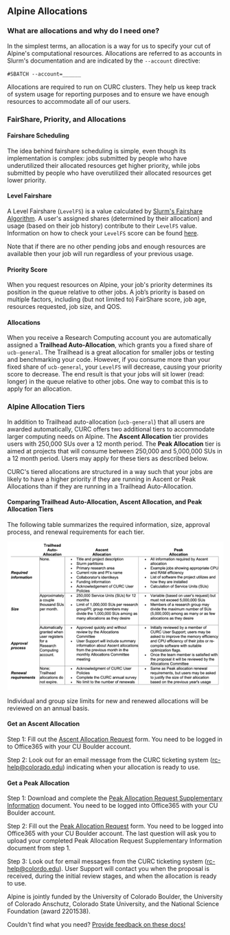 ## Alpine Allocations

### What are allocations and why do I need one?

In the simplest terms, an allocation is a way for us to specify your cut 
of Alpine's computational resources. Allocations are referred to as 
accounts in Slurm's documentation and are indicated by the `--account` 
directive:

```
#SBATCH --account=______
```

Allocations are required to run on CURC clusters. They help us keep track 
of system usage for reporting purposes and to ensure we have enough 
resources to accommodate all of our users.  

### FairShare, Priority, and Allocations

#### Fairshare Scheduling
The idea behind fairshare scheduling is simple, even though its
implementation is complex: jobs submitted by people who have underutilized
their allocated resources get higher priority, while jobs submitted by
people who have overutilized their allocated resources get lower priority.

#### Level Fairshare
A Level Fairshare (`LevelFS`) is a value calculated by [Slurm's Fairshare 
Algorithm](https://slurm.schedmd.com/fair_tree.html#algorithm). A user's 
assigned shares (determined by their allocation) and usage (based on their 
job history) contribute to their `LevelFS` value. Information on how to 
check your `LevelFS` score can be found 
[here](../../faq.html#how-can-i-see-my-current-fairshare-priority).

Note that if there are no other pending jobs and enough resources are 
available then your job will run regardless of your previous usage.

#### Priority Score
When you request resources on Alpine, your job's priority determines its 
position in the queue relative to other jobs. A job’s priority is based on 
multiple factors, including (but not limited to) FairShare score, job age, 
resources requested, job size, and QOS. 

#### Allocations
When you receive a Research Computing account you are automatically 
assigned a **Trailhead Auto-Allocation**, which grants you a fixed share 
of `ucb-general`. The Trailhead is a great allocation for smaller jobs or 
testing and benchmarking your code. However, if you consume more than your 
fixed share of `ucb-general`,  your `LevelFS` will decrease, causing your 
priority score to decrease. The end result is that your jobs will sit 
lower (read: longer) in the queue relative to other jobs. One way to 
combat this is to apply for an allocation.

### Alpine Allocation Tiers

In addition to Trailhead auto-allocation (`ucb-general`) that all users are awarded automatically, CURC offers two 
additional tiers to accommodate larger computing needs on Alpine. The **Ascent Allocation** tier provides users 
with 250,000 SUs over a 12 month period. The **Peak Allocation** tier is 
aimed at projects that will consume between 250,000 and 5,000,000 SUs in a 
12 month period. Users may apply for these tiers as described below.

CURC's tiered allocations are structured in a way such that your jobs are 
likely to have a higher priority if they are running in Ascent or Peak 
Allocations than if they are running in a Trailhead 
Auto-Allocation.

#### Comparing Trailhead Auto-Allocation, Ascent Allocation, and Peak Allocation Tiers

The following table summarizes the required information, size, approval 
process, and renewal requirements for each tier.

![](images/alpine-allocation-tiers-chart.png)

Individual and group size limits for new and renewed allocations will be 
reviewed on an annual basis.

#### Get an Ascent Allocation 

Step 1: Fill out the [Ascent Allocation 
Request](https://forms.office.com/r/eAA15b8Gsg) form. You need to be 
logged in to Office365 with your CU Boulder account.

Step 2: Look out for an email message from the CURC ticketing system (rc-help@colorado.edu) indicating when your allocation is ready to 
use.

#### Get a Peak Allocation 

Step 1: Download and complete the [Peak Allocation Request Supplementary 
Information](https://o365coloradoedu.sharepoint.com/:w:/s/RC-Team/EdKWaQYfHPBAv1IdvFVFvtUBjnUnDfZFHWVII30CGv9OkA?e=cNZwom) 
document. You need to be logged into Office365 with your CU Boulder 
account.

Step 2: Fill out the [Peak Allocation 
Request](https://forms.office.com/r/5VtLpiCh01) form. You need to be 
logged into Office365 with your CU Boulder account.
The last question will ask you to upload your completed Peak Allocation 
Request Supplementary Information document from step 1. 

Step 3: Look out for email messages from the CURC ticketing system (rc-help@colordo.edu). User Support will contact you when the proposal 
is received, during the initial 
review stages, and when the allocation is ready to use.

Alpine is jointly funded by the University of Colorado Boulder, the University of Colorado Anschutz, Colorado State University, and the 
National Science Foundation (award 2201538).

Couldn't find what you need? [Provide feedback on these docs!](https://forms.gle/bSQEeFrdvyeQWPtW9)


